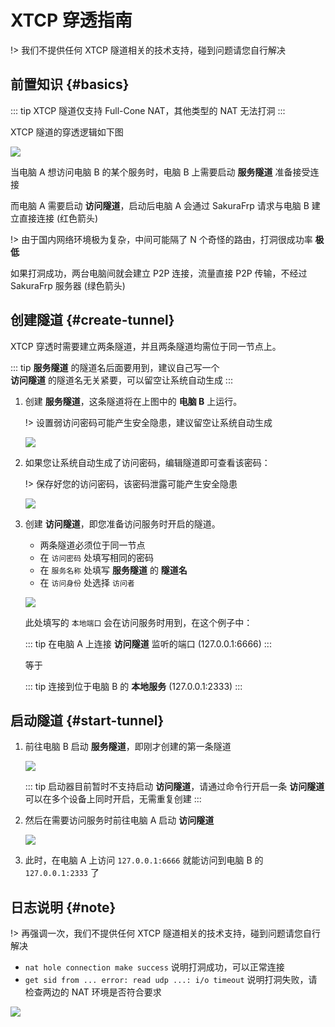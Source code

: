 # XTCP 穿透指南

!> 我们不提供任何 XTCP 隧道相关的技术支持，碰到问题请您自行解决

## 前置知识 {#basics}

::: tip
XTCP 隧道仅支持 Full-Cone NAT，其他类型的 NAT 无法打洞
:::

XTCP 隧道的穿透逻辑如下图

![](_images/xtcp-0.png)

当电脑 A 想访问电脑 B 的某个服务时，电脑 B 上需要启动 **服务隧道** 准备接受连接

而电脑 A 需要启动 **访问隧道**，启动后电脑 A 会通过 SakuraFrp 请求与电脑 B 建立直接连接 (红色箭头)

!> 由于国内网络环境极为复杂，中间可能隔了 N 个奇怪的路由，打洞很成功率 **极低**

如果打洞成功，两台电脑间就会建立 P2P 连接，流量直接 P2P 传输，不经过 SakuraFrp 服务器 (绿色箭头)

## 创建隧道 {#create-tunnel}

XTCP 穿透时需要建立两条隧道，并且两条隧道均需位于同一节点上。

::: tip
**服务隧道** 的隧道名后面要用到，建议自己写一个  
**访问隧道** 的隧道名无关紧要，可以留空让系统自动生成
:::

1. 创建 **服务隧道**，这条隧道将在上图中的 **电脑 B** 上运行。

   !> 设置弱访问密码可能产生安全隐患，建议留空让系统自动生成

   ![](_images/xtcp-1.png)

2. 如果您让系统自动生成了访问密码，编辑隧道即可查看该密码：

   !> 保存好您的访问密码，该密码泄露可能产生安全隐患

   ![](_images/xtcp-2.png)

3. 创建 **访问隧道**，即您准备访问服务时开启的隧道。
   - 两条隧道必须位于同一节点
   - 在 `访问密码` 处填写相同的密码
   - 在 `服务名称` 处填写 **服务隧道** 的 **隧道名**
   - 在 `访问身份` 处选择 `访问者`

   ![](_images/xtcp-3.png)

   此处填写的 `本地端口` 会在访问服务时用到，在这个例子中：
   
   ::: tip
   在电脑 A 上连接 **访问隧道** 监听的端口 (127.0.0.1:6666)
   :::
   
   等于

   ::: tip
   连接到位于电脑 B 的 **本地服务** (127.0.0.1:2333)
   :::

## 启动隧道 {#start-tunnel}

1. 前往电脑 B 启动 **服务隧道**，即刚才创建的第一条隧道

   ![](_images/xtcp-4.png)

   ::: tip
   启动器目前暂时不支持启动 **访问隧道**，请通过命令行开启一条 **访问隧道** 可以在多个设备上同时开启，无需重复创建
   :::

2. 然后在需要访问服务时前往电脑 A 启动 **访问隧道**

   ![](_images/xtcp-5.png)

3. 此时，在电脑 A 上访问 `127.0.0.1:6666` 就能访问到电脑 B 的 `127.0.0.1:2333` 了

## 日志说明 {#note}

!> 再强调一次，我们不提供任何 XTCP 隧道相关的技术支持，碰到问题请您自行解决

- `nat hole connection make success` 说明打洞成功，可以正常连接
- `get sid from ... error: read udp ...: i/o timeout` 说明打洞失败，请检查两边的 NAT 环境是否符合要求

![](_images/xtcp-6.png)
